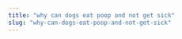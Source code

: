 ```yaml
---
title: "why can dogs eat poop and not get sick"
slug: "why-can-dogs-eat-poop-and-not-get-sick"
---
```


